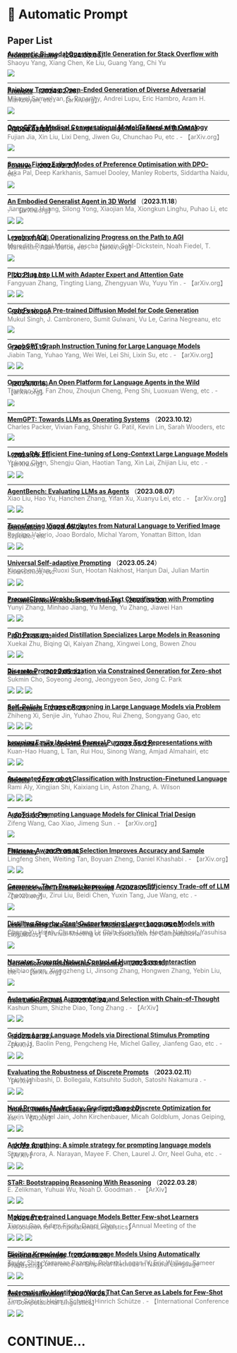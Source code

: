 # 📄 Automatic Prompt

## Paper List

<div style="line-height:0.2em;">


[**Automatic Bi-modal Question Title Generation for Stack Overflow with Prompt Learning**](https://arxiv.org/abs/2403.03677) （**2024.03.06**）

<font color="gray">Shaoyu Yang, Xiang Chen, Ke Liu, Guang Yang, Chi Yu </font>

![](https://img.shields.io/badge/Citations-0-green)

---

[**Rainbow Teaming: Open-Ended Generation of Diverse Adversarial Prompts**](https://doi.org/10.48550/arXiv.2402.16822) （**2024.02.26**）

<font color="gray">Mikayel Samvelyan, S. Raparthy, Andrei Lupu, Eric Hambro, Aram H. Markosyan, etc .  - 【arXiv.org】</font>

![](https://img.shields.io/badge/Citations-0-green)

---

[**OncoGPT: A Medical Conversational Model Tailored with Oncology Domain Expertise on a Large Language Model Meta-AI (LLaMA)**](https://doi.org/10.48550/arXiv.2402.16810) （**2024.02.26**）

<font color="gray">Fujian Jia, Xin Liu, Lixi Deng, Jiwen Gu, Chunchao Pu, etc .  - 【arXiv.org】</font>

![](https://img.shields.io/badge/Citations-0-green)

---

[**Smaug: Fixing Failure Modes of Preference Optimisation with DPO-Positive**](https://arxiv.org/abs/2402.13228) （**2024.02.20**）

<font color="gray">Arka Pal, Deep Karkhanis, Samuel Dooley, Manley Roberts, Siddartha Naidu, etc </font>

![](https://img.shields.io/badge/Citations-0-green)

---

[**An Embodied Generalist Agent in 3D World**](https://doi.org/10.48550/arXiv.2311.12871) （**2023.11.18**）

<font color="gray">Jiangyong Huang, Silong Yong, Xiaojian Ma, Xiongkun Linghu, Puhao Li, etc .  - 【arXiv.org】</font>

![](https://img.shields.io/badge/Citations-1-green)  [![](https://img.shields.io/badge/Github%20Stars-165-blue)](https://github.com/embodied-generalist/embodied-generalist)

---

[**Levels of AGI: Operationalizing Progress on the Path to AGI**](https://doi.org/10.48550/arXiv.2311.02462) （**2023.11.04**）

<font color="gray">Meredith Ringel Morris, Jascha Narain Sohl-Dickstein, Noah Fiedel, T. Warkentin, Allan Dafoe, etc .  - 【arXiv.org】</font>

![](https://img.shields.io/badge/Citations-1-green)

---

[**PILL: Plug Into LLM with Adapter Expert and Attention Gate**](https://doi.org/10.48550/arXiv.2311.02126) （**2023.11.03**）

<font color="gray">Fangyuan Zhang, Tingting Liang, Zhengyuan Wu, Yuyu Yin .  - 【arXiv.org】</font>

![](https://img.shields.io/badge/Citations-0-green)  [![](https://img.shields.io/badge/Github%20Stars-4-blue)](https://github.com/dsaltyfish/pill)

---

[**CodeFusion: A Pre-trained Diffusion Model for Code Generation**](https://arxiv.org/abs/2310.17680) （**2023.10.26**）

<font color="gray">Mukul Singh, J. Cambronero, Sumit Gulwani, Vu Le, Carina Negreanu, etc </font>

![](https://img.shields.io/badge/Citations-0-green)

---

[**GraphGPT: Graph Instruction Tuning for Large Language Models**](https://doi.org/10.48550/arXiv.2310.13023) （**2023.10.19**）

<font color="gray">Jiabin Tang, Yuhao Yang, Wei Wei, Lei Shi, Lixin Su, etc .  - 【arXiv.org】</font>

![](https://img.shields.io/badge/Citations-0-green)  [![](https://img.shields.io/badge/Github%20Stars-385-blue)](https://github.com/HKUDS/GraphGPT)

---

[**OpenAgents: An Open Platform for Language Agents in the Wild**](https://doi.org/10.48550/arXiv.2310.10634) （**2023.10.16**）

<font color="gray">Tianbao Xie, Fan Zhou, Zhoujun Cheng, Peng Shi, Luoxuan Weng, etc .  - 【arXiv.org】</font>

![](https://img.shields.io/badge/Citations-0-green)

---

[**MemGPT: Towards LLMs as Operating Systems**](https://arxiv.org/abs/2310.08560) （**2023.10.12**）

<font color="gray">Charles Packer, Vivian Fang, Shishir G. Patil, Kevin Lin, Sarah Wooders, etc </font>

![](https://img.shields.io/badge/Citations-0-green)

---

[**LongLoRA: Efficient Fine-tuning of Long-Context Large Language Models**](https://doi.org/10.48550/arXiv.2309.12307) （**2023.09.21**）

<font color="gray">Yukang Chen, Shengju Qian, Haotian Tang, Xin Lai, Zhijian Liu, etc .  - 【arXiv.org】</font>

![](https://img.shields.io/badge/Citations-0-green)  [![](https://img.shields.io/badge/Github%20Stars-1.2k-blue)](https://github.com/dvlab-research/longlora)

---

[**AgentBench: Evaluating LLMs as Agents**](https://doi.org/10.48550/arXiv.2308.03688) （**2023.08.07**）

<font color="gray">Xiao Liu, Hao Yu, Hanchen Zhang, Yifan Xu, Xuanyu Lei, etc .  - 【arXiv.org】</font>

![](https://img.shields.io/badge/Citations-2-green)  [![](https://img.shields.io/badge/Github%20Stars-1.6k-blue)](https://github.com/thudm/agentbench)

---

[**Transferring Visual Attributes from Natural Language to Verified Image Generation**](https://arxiv.org/abs/2305.15026) （**2023.05.24**）

<font color="gray">Rodrigo Valerio, Joao Bordalo, Michal Yarom, Yonattan Bitton, Idan Szpektor, etc </font>

![](https://img.shields.io/badge/Citations-0-green)  ![](https://img.shields.io/badge/Mendeley%20Readers-3-red)

---

[**Universal Self-adaptive Prompting**](https://arxiv.org/abs/2305.14926) （**2023.05.24**）

<font color="gray">Xingchen Wan, Ruoxi Sun, Hootan Nakhost, Hanjun Dai, Julian Martin Eisenschlos, etc </font>

![](https://img.shields.io/badge/Citations-0-green)  ![](https://img.shields.io/badge/Mendeley%20Readers-8-red)

---

[**PromptClass: Weakly-Supervised Text Classification with Prompting Enhanced Noise-Robust Self-Training**](https://arxiv.org/abs/2305.13723) （**2023.05.23**）

<font color="gray">Yunyi Zhang, Minhao Jiang, Yu Meng, Yu Zhang, Jiawei Han </font>

![](https://img.shields.io/badge/Citations-0-green)  ![](https://img.shields.io/badge/Mendeley%20Readers-8-red)

---

[**PaD: Program-aided Distillation Specializes Large Models in Reasoning**](https://arxiv.org/abs/2305.13888) （**2023.05.23**）

<font color="gray">Xuekai Zhu, Biqing Qi, Kaiyan Zhang, Xingwei Long, Bowen Zhou </font>

![](https://img.shields.io/badge/Citations-0-green)  ![](https://img.shields.io/badge/Mendeley%20Readers-11-red)

---

[**Discrete Prompt Optimization via Constrained Generation for Zero-shot Re-ranker**](https://arxiv.org/abs/2305.13729) （**2023.05.23**）

<font color="gray">Sukmin Cho, Soyeong Jeong, Jeongyeon Seo, Jong C. Park </font>

![](https://img.shields.io/badge/Citations-0-green)  ![](https://img.shields.io/badge/Mendeley%20Readers-14-red)  [![](https://img.shields.io/badge/Github%20Stars-2-blue)](https://github.com/zomss/co-prompt)

---

[**Self-Polish: Enhance Reasoning in Large Language Models via Problem Refinement**](https://arxiv.org/abs/2305.14497) （**2023.05.23**）

<font color="gray">Zhiheng Xi, Senjie Jin, Yuhao Zhou, Rui Zheng, Songyang Gao, etc </font>

![](https://img.shields.io/badge/Citations-0-green)  ![](https://img.shields.io/badge/Mendeley%20Readers-6-red)  [![](https://img.shields.io/badge/Github%20Stars-18-blue)](https://github.com/woooodyy/self-polish)

---

[**Learning Easily Updated General Purpose Text Representations with Adaptable Task-Specific Prefixes**](https://arxiv.org/abs/2305.13499) （**2023.05.22**）

<font color="gray">Kuan-Hao Huang, L Tan, Rui Hou, Sinong Wang, Amjad Almahairi, etc </font>

![](https://img.shields.io/badge/Citations-0-green)  ![](https://img.shields.io/badge/Mendeley%20Readers-2-red)

---

[**Automated Few-shot Classification with Instruction-Finetuned Language Models**](https://arxiv.org/abs/2305.12576) （**2023.05.21**）

<font color="gray">Rami Aly, Xingjian Shi, Kaixiang Lin, Aston Zhang, A. Wilson </font>

![](https://img.shields.io/badge/Citations-0-green)  ![](https://img.shields.io/badge/Mendeley%20Readers-7-red)  [![](https://img.shields.io/badge/Github%20Stars-6-blue)](https://github.com/raldir/aut-few)

---

[**AutoTrial: Prompting Language Models for Clinical Trial Design**](https://doi.org/10.48550/arXiv.2305.11366) （**2023.05.19**）

<font color="gray">Zifeng Wang, Cao Xiao, Jimeng Sun .  - 【arXiv.org】</font>

![](https://img.shields.io/badge/Citations-0-green)

---

[**Flatness-Aware Prompt Selection Improves Accuracy and Sample Efficiency**](https://doi.org/10.48550/arXiv.2305.10713) （**2023.05.18**）

<font color="gray">Lingfeng Shen, Weiting Tan, Boyuan Zheng, Daniel Khashabi .  - 【arXiv.org】</font>

![](https://img.shields.io/badge/Citations-0-green)  [![](https://img.shields.io/badge/Github%20Stars-9-blue)](https://github.com/shadowkiller33/flatness)

---

[**Compress, Then Prompt: Improving Accuracy-Efficiency Trade-off of LLM Inference with Transferable Prompt**](https://doi.org/10.48550/arXiv.2305.11186) （**2023.05.17**）

<font color="gray">Zhaozhuo Xu, Zirui Liu, Beidi Chen, Yuxin Tang, Jue Wang, etc .  - 【arXiv.org】</font>

![](https://img.shields.io/badge/Citations-0-green)

---

[**Distilling Step-by-Step! Outperforming Larger Language Models with Less Training Data and Smaller Model Sizes**](https://doi.org/10.48550/arXiv.2305.02301) （**2023.05.03**）

<font color="gray">Cheng-Yu Hsieh, Chun-Liang Li, Chih-Kuan Yeh, Hootan Nakhost, Yasuhisa Fujii, etc .  - 【Annual Meeting of the Association for Computational Linguistics】</font>

![](https://img.shields.io/badge/Citations-59-green)

---

[**Narrator: Towards Natural Control of Human-Scene Interaction Generation via Relationship Reasoning**](https://doi.org/10.48550/arXiv.2303.09410) （**2023.03.16**）

<font color="gray">Haibiao Xuan, Xiongzheng Li, Jinsong Zhang, Hongwen Zhang, Yebin Liu, etc .  - 【arXiv.org】</font>

![](https://img.shields.io/badge/Citations-0-green)

---

[**Automatic Prompt Augmentation and Selection with Chain-of-Thought from Labeled Data**](https://doi.org/10.48550/arXiv.2302.12822) （**2023.02.24**）

<font color="gray">Kashun Shum, Shizhe Diao, Tong Zhang .  - 【ArXiv】</font>

![](https://img.shields.io/badge/Citations-0-green)  [![](https://img.shields.io/badge/Github%20Stars-19-blue)](https://github.com/shizhediao/automate-cot)

---

[**Guiding Large Language Models via Directional Stimulus Prompting**](https://doi.org/10.48550/arXiv.2302.11520) （**2023.02.22**）

<font color="gray">Zekun Li, Baolin Peng, Pengcheng He, Michel Galley, Jianfeng Gao, etc .  - 【ArXiv】</font>

![](https://img.shields.io/badge/Citations-0-green)  [![](https://img.shields.io/badge/Github%20Stars-11-blue)](https://github.com/leezekun/directional-stimulus-prompting)

---

[**Evaluating the Robustness of Discrete Prompts**](https://doi.org/10.48550/arXiv.2302.05619) （**2023.02.11**）

<font color="gray">Yoichi Ishibashi, D. Bollegala, Katsuhito Sudoh, Satoshi Nakamura .  - 【ArXiv】</font>

![](https://img.shields.io/badge/Citations-0-green)  [![](https://img.shields.io/badge/Github%20Stars-3-blue)](https://github.com/livnlp/prompt-robustness)

---

[**Hard Prompts Made Easy: Gradient-Based Discrete Optimization for Prompt Tuning and Discovery**](https://doi.org/10.48550/arXiv.2302.03668) （**2023.02.07**）

<font color="gray">Yuxin Wen, Neel Jain, John Kirchenbauer, Micah Goldblum, Jonas Geiping, etc .  - 【ArXiv】</font>

![](https://img.shields.io/badge/Citations-2-green)  [![](https://img.shields.io/badge/Github%20Stars-547-blue)](https://github.com/YuxinWenRick/hard-prompts-made-easy)

---

[**Ask Me Anything: A simple strategy for prompting language models**](https://doi.org/10.48550/arXiv.2210.02441) （**2022.10.05**）

<font color="gray">Simran Arora, A. Narayan, Mayee F. Chen, Laurel J. Orr, Neel Guha, etc .  - 【ArXiv】</font>

![](https://img.shields.io/badge/Citations-14-green)  [![](https://img.shields.io/badge/Github%20Stars-524-blue)](https://github.com/hazyresearch/ama_prompting)

---

[**STaR: Bootstrapping Reasoning With Reasoning**](https://doi.org/10.48550/arXiv.2203.14465) （**2022.03.28**）

<font color="gray">E. Zelikman, Yuhuai Wu, Noah D. Goodman .  - 【ArXiv】</font>

![](https://img.shields.io/badge/Citations-56-green)  [![](https://img.shields.io/badge/Github%20Stars-17-blue)](https://github.com/ezelikman/STaR)

---

[**Making Pre-trained Language Models Better Few-shot Learners**](https://doi.org/10.18653/v1/2021.acl-long.295) （**2021.01.01**）

<font color="gray">Tianyu Gao, Adam Fisch, Danqi Chen .  - 【Annual Meeting of the Association for Computational Linguistics】</font>

![](https://img.shields.io/badge/Citations-648-green)  ![](https://img.shields.io/badge/Mendeley%20Readers-742-red)  [![](https://img.shields.io/badge/Github%20Stars-657-blue)](https://github.com/princeton-nlp/LM-BFF)

---

[**Eliciting Knowledge from Language Models Using Automatically Generated Prompts**](https://doi.org/10.18653/v1/2020.emnlp-main.346) （**2020.10.29**）

<font color="gray">Taylor Shin, Yasaman Razeghi, Robert L Logan IV, Eric Wallace, Sameer Singh .  - 【Conference on Empirical Methods in Natural Language Processing】</font>

![](https://img.shields.io/badge/Citations-137-green)  ![](https://img.shields.io/badge/Mendeley%20Readers-518-red)

---

[**Automatically Identifying Words That Can Serve as Labels for Few-Shot Text Classification**](https://doi.org/10.5282/UBM/EPUB.74034) （**2020.10.26**）

<font color="gray">Timo Schick, Helmut Schmid, Hinrich Schütze .  - 【International Conference on Computational Linguistics】</font>

![](https://img.shields.io/badge/Citations-85-green)  [![](https://img.shields.io/badge/Github%20Stars-1.6k-blue)](https://github.com/timoschick/pet)


</div>

# CONTINUE...
